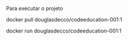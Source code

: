 
Para executar o projeto

docker pull douglasdecco/codeeducation-001:1

docker run douglasdecco/codeeducation-001:1